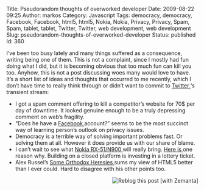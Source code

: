 Title: Pseudorandom thoughts of overworked developer
Date: 2009-08-22 09:25
Author: markos
Category: Javascript
Tags: democracy, democracy, Facebook, Facebook, html5, html5, Nokia, Nokia, Privacy, Privacy, Spam, Spam, tablet, tablet, Twitter, Twitter, web development, web development
Slug: pseudorandom-thoughts-of-overworked-developer
Status: published
Id: 360

<html>
 <body>
  <div>
   <p>
    I’ve been too busy lately and many things suffered as a consequence, writing being one of them. This is not a complaint, since I mostly had fun doing what I did, but it is becoming obvious that too much fun can kill you too. Anyhow, this is not a post discussing woes many would love to have. It’s a short list of ideas and thoughts that occurred to me recently, which I don’t have time to really think through or didn’t want to commit to
    <a class="zem_slink" href="http://twitter.com" rel="homepage" title="Twitter">
     Twitter
    </a>
    ‘s transient stream:
   </p>
   <ul>
    <li>
     I got a spam comment offering to kill a competitor’s website for 70$ per day of downtime. It looked genuine enough to be a truly depressing comment on web’s fragility.
    </li>
    <li>
     “Does he have a
     <a class="zem_slink" href="http://facebook.com" rel="homepage" title="Facebook">
      Facebook
     </a>
     account?” seems to be the most succinct way of learning person’s outlook on privacy issues.
    </li>
    <li>
     Democracy is a terrible way of solving important problems fast. Or solving them at all. However it does provide us with our share of blame.
    </li>
    <li>
     I can’t wait to see what
     <a href="http://www.mobile-review.com/review/nokia-rx51-n900-en.shtml" title="Early review of RX51/N900">
      Nokia RX-51/N900
     </a>
     will really bring.
     <a href="http://linux.slashdot.org/comments.pl?sid=1343481&amp;cid=29147349">
      Here is
     </a>
     one reason why. Building on a closed platform is investing in a lottery ticket.
    </li>
    <li>
     Alex Russel’s
     <a href="http://alex.dojotoolkit.org/2009/08/some-orthodox-heresies/">
      Some Orthodox Heresies
     </a>
     sums my view of HTML5 better than I ever could. Hard to disagree with his other points too.
    </li>
   </ul>
   <div class="zemanta-pixie">
    <a class="zemanta-pixie-a" href="http://reblog.zemanta.com/zemified/b6a94c12-b1f3-4338-8d38-f8e18d7a958d/" title="Reblog this post [with Zemanta]">
     <img alt="Reblog this post [with Zemanta]" class="zemanta-pixie-img" src="http://img.zemanta.com/reblog_e.png?x-id=b6a94c12-b1f3-4338-8d38-f8e18d7a958d" style="border: medium none; float: right;"/>
    </a>
    <span class="zem-script paragraph-reblog">
     <script src="http://static.zemanta.com/readside/loader.js" type="text/javascript">
     </script>
    </span>
   </div>
  </div>
 </body>
</html>